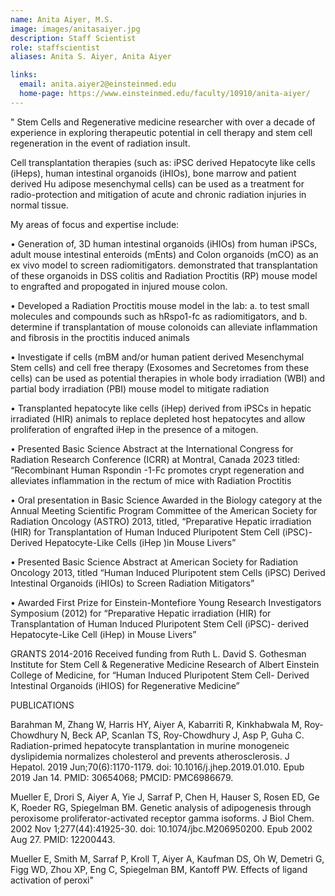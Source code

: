 ```yaml
---
name: Anita Aiyer, M.S.
image: images/anitasaiyer.jpg
description: Staff Scientist
role: staffscientist
aliases: Anita S. Aiyer, Anita Aiyer

links:
  email: anita.aiyer2@einsteinmed.edu
  home-page: https://www.einsteinmed.edu/faculty/10910/anita-aiyer/
---
```


" Stem Cells and Regenerative medicine researcher with over a decade of experience in exploring 
 therapeutic potential in cell therapy and stem cell regeneration in the event of radiation insult. 

Cell transplantation therapies (such as: iPSC derived Hepatocyte like cells (iHeps), human intestinal organoids (iHIOs), bone marrow and patient derived Hu adipose mesenchymal cells) can be used as a treatment for radio-protection and mitigation of acute and chronic radiation injuries in normal tissue.

My areas of focus and expertise include:

• Generation of, 3D human intestinal organoids (iHIOs) from human iPSCs, adult mouse intestinal
   enteroids (mEnts) and Colon organoids (mCO) as an ex vivo model to screen radiomitigators. 
   demonstrated that transplantation of these organoids in DSS colitis and Radiation Proctitis (RP)
   mouse model to engrafted and propogated in injured mouse colon.

• Developed a Radiation Proctitis mouse model in the lab: a. to test small molecules and
  compounds such as hRspo1-fc as radiomitigators, and b. determine if transplantation of mouse 
  colonoids can alleviate inflammation and fibrosis in the proctitis induced animals

• Investigate if cells (mBM and/or human patient derived Mesenchymal Stem cells) and cell free
   therapy (Exosomes and Secretomes  from these cells) can be used as  potential therapies in
   whole body irradiation (WBI) and partial body irradiation (PBI) mouse model to mitigate radiation

• Transplanted hepatocyte like cells (iHep) derived from iPSCs in hepatic irradiated (HIR) animals to 
   replace depleted host hepatocytes and allow proliferation of engrafted iHep in the presence of a
   mitogen. 

• Presented Basic Science Abstract at the International Congress for Radiation Research Conference (ICRR) at Montral, Canada 2023 titled: “Recombinant Human Rspondin -1-Fc promotes crypt regeneration and alleviates inflammation in the rectum of mice with Radiation Proctitis	

• Oral presentation in Basic Science Awarded in the Biology category at the Annual Meeting 
Scientific Program Committee of the American Society for Radiation Oncology (ASTRO) 2013, titled, “Preparative Hepatic irradiation (HIR) for Transplantation of Human Induced Pluripotent Stem Cell (iPSC)-Derived Hepatocyte-Like Cells (iHep )in Mouse Livers”

• Presented Basic Science Abstract at American Society for Radiation Oncology 2013, titled “Human Induced Pluripotent stem Cells (iPSC) Derived Intestinal Organoids (iHIOs) to Screen Radiation Mitigators”

• Awarded First Prize for Einstein-Montefiore Young Research Investigators Symposium (2012) for “Preparative Hepatic irradiation (HIR) for Transplantation of Human Induced Pluripotent Stem Cell (iPSC)- derived Hepatocyte-Like Cell (iHep) in Mouse Livers”

GRANTS									                                             2014-2016
Received funding from Ruth L. David S. Gothesman Institute for Stem Cell & Regenerative Medicine Research of Albert   Einstein College of Medicine, for “Human Induced Pluripotent Stem Cell- Derived Intestinal Organoids (iHIOS) for Regenerative Medicine”

PUBLICATIONS 

Barahman M, Zhang W, Harris HY, Aiyer A, Kabarriti R, Kinkhabwala M, Roy-Chowdhury N, Beck AP, Scanlan TS, Roy-Chowdhury J, Asp P, Guha C. Radiation-primed hepatocyte transplantation in murine monogeneic dyslipidemia normalizes cholesterol and prevents atherosclerosis. J Hepatol. 2019 Jun;70(6):1170-1179. doi: 10.1016/j.jhep.2019.01.010. Epub 2019 Jan 14. PMID: 30654068; PMCID: PMC6986679.

Mueller E, Drori S, Aiyer A, Yie J, Sarraf P, Chen H, Hauser S, Rosen ED, Ge K, Roeder RG, Spiegelman BM. Genetic analysis of adipogenesis through peroxisome proliferator-activated receptor gamma isoforms. J Biol Chem. 2002 Nov 1;277(44):41925-30. doi: 10.1074/jbc.M206950200. Epub 2002 Aug 27. PMID: 12200443.

Mueller E, Smith M, Sarraf P, Kroll T, Aiyer A, Kaufman DS, Oh W, Demetri G, Figg WD, Zhou XP, Eng C, Spiegelman BM, Kantoff PW. Effects of ligand activation of peroxi"

